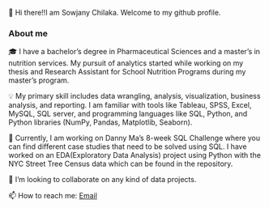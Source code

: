 
👋 Hi there!!I am Sowjany Chilaka. Welcome to my github profile. 

### About me 
:mortar_board: I have a bachelor’s degree in Pharmaceutical Sciences and a master’s in nutrition services. My pursuit of analytics started while working on my thesis and Research Assistant for School Nutrition Programs during my master’s program. 

:bulb: My primary skill includes data wrangling, analysis, visualization, business analysis, and reporting. I am familiar with tools like Tableau, SPSS, Excel, MySQL, SQL server, and programming languages like SQL, Python, and Python libraries (NumPy, Pandas, Matplotlib, Seaborn). 

🔭 Currently, I am working on Danny Ma’s 8-week SQL Challenge where you can find different case studies that need to be solved using SQL. I have worked on an EDA(Exploratory Data Analysis) project using Python with the NYC Street Tree Census data which can be found in the repository.

👯 I’m looking to collaborate on any kind of data projects.

📫 How to reach me: [Email](swjnchilaka@gmail.com)


